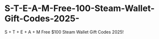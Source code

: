 # S-T-E-A-M-Free-100-Steam-Wallet-Gift-Codes-2025-
S + T + E + A + M Free $100 Steam Wallet Gift Codes 2025!
